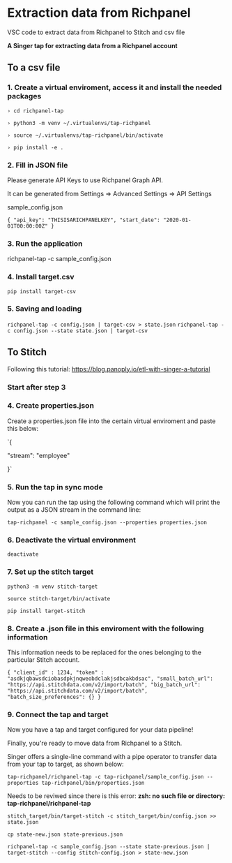 # Extraction data from Richpanel
VSC code to extract data from Richpanel to Stitch and csv file

**A Singer tap for extracting data from a Richpanel account**

## To a csv file

### 1. Create a virtual enviroment, access it and install the needed packages
`› cd richpanel-tap`

`› python3 -m venv ~/.virtualenvs/tap-richpanel`

`› source ~/.virtualenvs/tap-richpanel/bin/activate`

`› pip install -e .`

### 2. Fill in JSON file
Please generate API Keys to use Richpanel Graph API.

It can be generated from Settings => Advanced Settings => API Settings

sample_config.json

`{
  "api_key": "THISISARICHPANELKEY",
  "start_date": "2020-01-01T00:00:00Z"
}`

### 3. Run the application 
richpanel-tap -c sample_config.json

### 4. Install target.csv
`pip install target-csv`

### 5. Saving and loading
`richpanel-tap -c config.json | target-csv > state.json`
`richpanel-tap -c config.json --state state.json | target-csv`

## To Stitch

Following this tutorial:  https://blog.panoply.io/etl-with-singer-a-tutorial

### Start after step 3

### 4. Create properties.json

Create a properties.json file into the certain virtual enviroment and paste this below: 

`{

"stream": "employee"

}`

### 5. Run the tap in sync mode

Now you can run the tap using the following command which will print the output as a JSON stream in the command line:

`tap-richpanel -c sample_config.json --properties properties.json`

### 6. Deactivate the virtual environment

`deactivate`

### 7. Set up the stitch target

`python3 -m venv stitch-target`

`source stitch-target/bin/activate`

`pip install target-stitch`

### 8. Create a .json file in this enviroment with the following information

This information needs to be replaced for the ones belonging to the particular Stitch account. 

`{
  "client_id" : 1234,
  "token" : "asdkjqbawsdciobasdpkjnqweobdclakjsdbcakbdsac",
  "small_batch_url": "https://api.stitchdata.com/v2/import/batch",
  "big_batch_url": "https://api.stitchdata.com/v2/import/batch",
  "batch_size_preferences": {}
}`

### 9. Connect the tap and target

Now you have a tap and target configured for your data pipeline!

Finally, you're ready to move data from Richpanel to a Stitch.

Singer offers a single-line command with a pipe operator to transfer data from your tap to target, as shown below:

`tap-richpanel/richpanel-tap -c tap-richpanel/sample_config.json --proporties tap-richpanel/bin/properties.json`

Needs to be reviwed since there is this error: **zsh: no such file or directory: tap-richpanel/richpanel-tap**

`stitch_target/bin/target-stitch -c stitch_target/bin/config.json >> state.json`






`cp state-new.json state-previous.json`

`richpanel-tap -c sample_config.json --state state-previous.json | target-stitch --config stitch-config.json > state-new.json`








